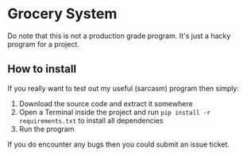 # Grocery System

Do note that this is not a production grade program. It's just a hacky program for a project.

## How to install

If you really want to test out my useful (sarcasm) program then simply:

1. Download the source code and extract it somewhere
2. Open a Terminal inside the project and run `pip install -r requirements.txt` to install all dependencies
3. Run the program

If you do encounter any bugs then you could submit an issue ticket.